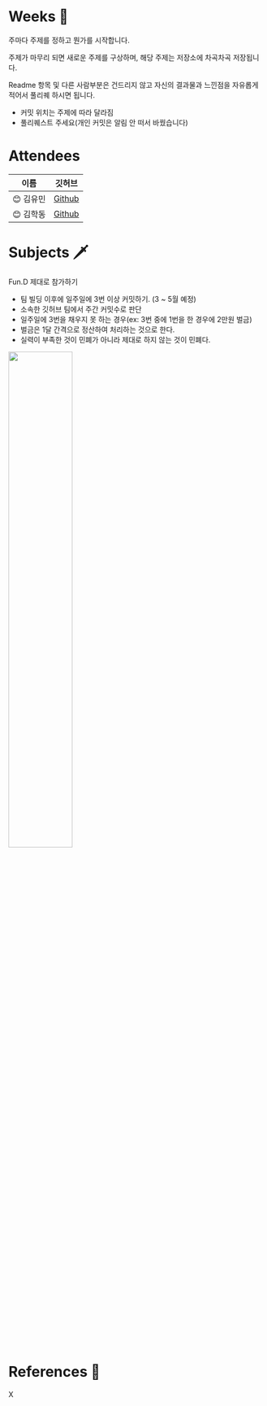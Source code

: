 # Weeks 🤔
주마다 주제를 정하고 뭔가를 시작합니다. 

주제가 마무리 되면 새로운 주제를 구상하며, 해당 주제는 저장소에 차곡차곡 저장됩니다.

Readme 항목 및 다른 사람부분은 건드리지 않고 자신의 결과물과 느낀점을 자유롭게 적어서 풀리퀘 하시면 됩니다.  
- 커밋 위치는 주제에 따라 달라짐  
- 풀리퀘스트 주세요(개인 커밋은 알림 안 떠서 바꿨습니다)

# Attendees
|이름|깃허브|
|------|---|
|😊 김유민|[Github](https://github.com/yumin2019)|
|😊 김학동|[Github](https://github.com/Fachidiot)|


# Subjects 🗡️
Fun.D 제대로 참가하기
- 팀 빌딩 이후에 일주일에 3번 이상 커밋하기. (3 ~ 5월 예정)
- 소속한 깃허브 팀에서 주간 커밋수로 판단
- 일주일에 3번을 채우지 못 하는 경우(ex: 3번 중에 1번을 한 경우에 2만원 벌금)
- 벌금은 1달 간격으로 정산하여 처리하는 것으로 한다.
- 실력이 부족한 것이 민폐가 아니라 제대로 하지 않는 것이 민폐다.
<img src="https://user-images.githubusercontent.com/49779139/151649569-cfef6c59-af29-4529-aa67-ae818742fec5.png" width="50%" height="50%">


# References 🔖
X
